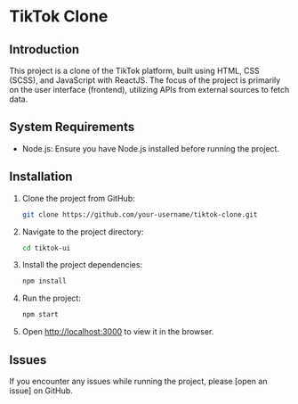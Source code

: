 # TikTok Clone

## Introduction

This project is a clone of the TikTok platform, built using HTML, CSS (SCSS), and JavaScript with ReactJS. The focus of the project is primarily on the user interface (frontend), utilizing APIs from external sources to fetch data.

## System Requirements

-   Node.js: Ensure you have Node.js installed before running the project.

## Installation

1. Clone the project from GitHub:
    ```bash
    git clone https://github.com/your-username/tiktok-clone.git
    ```
2. Navigate to the project directory:
    ```bash
    cd tiktok-ui
    ```
3. Install the project dependencies:
    ```bash
    npm install
    ```
4. Run the project:
    ```bash
    npm start
    ```
5. Open [http://localhost:3000](http://localhost:3000) to view it in the browser.

## Issues

If you encounter any issues while running the project, please [open an issue] on GitHub.
